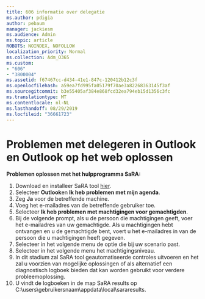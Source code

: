 ```yaml
---
title: 606 informatie over delegatie
ms.author: pdigia
author: pebaum
manager: jackiesm
ms.audience: Admin
ms.topic: article
ROBOTS: NOINDEX, NOFOLLOW
localization_priority: Normal
ms.collection: Adm_O365
ms.custom:
- "606"
- "3800004"
ms.assetid: f67467cc-d434-41e1-847c-120412b12c3f
ms.openlocfilehash: a59ea7fd995fa05179f70ae3a82268363145f3af
ms.sourcegitcommit: b3e55405af384e868fcd32ea794eb15d1356c3fc
ms.translationtype: MT
ms.contentlocale: nl-NL
ms.lasthandoff: 08/29/2019
ms.locfileid: "36661723"
---
```

# <a name="troubleshooting-delegation-in-outlook-and-outlook-on-the-web"></a>Problemen met delegeren in Outlook en Outlook op het web oplossen

**Problemen oplossen met het hulpprogramma SaRA:**

1. Download en installeer SaRA tool [hier](https://aka.ms/SaRA-SkypeForBusinessSignIn).
1. Selecteer **Outlook**en **Ik heb problemen met mijn agenda**.
1. Zeg **Ja** voor de betreffende machine.
1. Voeg het e-mailadres van de betreffende gebruiker toe.
1. Selecteer **Ik heb problemen met machtigingen voor gemachtigden**.
1. Bij de volgende prompt, als u de persoon die machtigingen geeft, voer het e-mailadres van uw gemachtigde. Als u machtigingen hebt ontvangen en u de gemachtigde bent, voert u het e-mailadres in van de persoon die u machtigingen heeft gegeven.
1. Selecteer in het volgende menu de optie die bij uw scenario past.
1. Selecteer in het volgende menu het machtigingsniveau.
1. In dit stadium zal SaRA tool geautomatiseerde controles uitvoeren en het zal u voorzien van mogelijke oplossingen of als alternatief een diagnostisch logboek bieden dat kan worden gebruikt voor verdere probleemoplossing.
1. U vindt de logboeken in de map SaRA results op C:\users\gebruikersnaam\appdata\local\sararesults.
